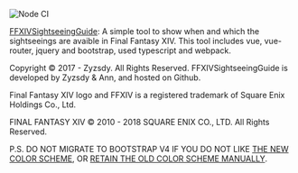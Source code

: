 ![Node CI](https://github.com/AnnAngela/FFXIVSightseeingGuide/workflows/Node%20CI/badge.svg)

[FFXIVSightseeingGuide](https://annangela.github.io/FFXIVSightseeingGuide/#/): A simple tool to show when and which the sightseeings are avaible in Final Fantasy XIV. This tool includes vue, vue-router, jquery and bootstrap, used typescript and webpack.

Copyright © 2017 - Zyzsdy. All Rights Reserved. FFXIVSightseeingGuide is developed by Zyzsdy & Ann, and hosted on Github. 

Final Fantasy XIV logo and FFXIV is a registered trademark of Square Enix Holdings Co., Ltd.

FINAL FANTASY XIV © 2010 - 2018 SQUARE ENIX CO., LTD. All Rights Reserved.

P.S. DO NOT MIGRATE TO BOOTSTRAP V4 IF YOU DO NOT LIKE [THE NEW COLOR SCHEME](https://getbootstrap.com/docs/4.1/utilities/colors/), OR [RETAIN THE OLD COLOR SCHEME MANUALLY](https://github.com/AnnAngela/FFXIVSightseeingGuide/blob/master/src/components/home.vue#L65-L149).

